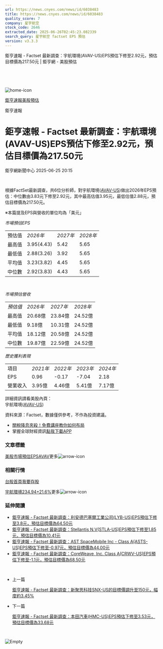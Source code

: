 ```yaml
---
url: https://news.cnyes.com/news/id/6038483
title: https://news.cnyes.com/news/id/6038483
quality_score: 7
company: 星宇航空
stock_code: 2646
extracted_date: 2025-06-26T02:45:23.082339
search_query: 星宇航空 factset EPS 預估
version: v3.3.3
---
```


鉅亨速報 - Factset 最新調查：宇航環境(AVAV-US)EPS預估下修至2.92元，預估目標價為217.50元 | 鉅亨網 - 美股預估

‌

‌

![home-icon](/assets/icons/breadCrumb/symbol-icon-home.svg)

[鉅亨速報](/news/cat/anue_live)[美股預估](/news/cat/us_forecast)

鉅亨速報

# 鉅亨速報 - Factset 最新調查：宇航環境(AVAV-US)EPS預估下修至2.92元，預估目標價為217.50元

鉅亨網新聞中心 2025-06-25 20:15

‌

根據FactSet最新調查，共6位分析師，對宇航環境([AVAV-US](https://invest.cnyes.com/usstock/detail/AVAV))做出2026年EPS預估：中位數由3.83元下修至2.92元，其中最高估值3.95元，最低估值2.88元，預估目標價為217.50元。

※本篇提及EPS與營收的單位均為「美元」

*市場預估EPS*

|  |  |  |  |
| --- | --- | --- | --- |
| 預估值 | *2026年* | *2027年* | *2028年* |
| 最高值 | 3.95(4.43) | 5.42 | 5.65 |
| 最低值 | 2.88(3.26) | 3.92 | 5.65 |
| 平均值 | 3.23(3.82) | 4.45 | 5.65 |
| 中位數 | 2.92(3.83) | 4.43 | 5.65 |

‌

*市場預估營收*

|  |  |  |  |
| --- | --- | --- | --- |
| *預估值* | *2026年* | *2027年* | *2028年* |
| 最高值 | 20.68億 | 23.84億 | 24.52億 |
| 最低值 | 9.18億 | 10.31億 | 24.52億 |
| 平均值 | 18.12億 | 20.58億 | 24.52億 |
| 中位數 | 19.87億 | 22.59億 | 24.52億 |

*歷史獲利表現*

|  |  |  |  |  |
| --- | --- | --- | --- | --- |
| 項目 | *2021年* | *2022年* | *2023年* | *2024年* |
| EPS | 0.96 | -0.17 | -7.04 | 2.18 |
| 營業收入 | 3.95億 | 4.46億 | 5.41億 | 7.17億 |

詳細資訊請看美股內頁：  
宇航環境([AVAV-US](https://invest.cnyes.com/usstock/detail/AVAV))

資料來源：Factset，數據僅供參考，不作為投資建議。

* [關稅降息夾殺！免費講座教你如何布局](https://events.cnyes.com/rsc2025H2-35584?utm_source=anue&utm_medium=usstocks_end)
* 掌握全球財經資訊[點我下載APP](http://www.cnyes.com/app/?utm_source=mweb&utm_medium=HamMenuBanner&utm_campaign=fixed&utm_content=entr)

### 文章標籤

[美股](https://news.cnyes.com/tag/美股 "美股")[市場預估](https://news.cnyes.com/tag/市場預估 "市場預估")[EPS](https://news.cnyes.com/tag/EPS "EPS")[AVAV](https://news.cnyes.com/tag/AVAV "AVAV")更多![arrow-icon](/assets/icons/arrows/arrow-down.svg)

### 相關行情

[台股首頁](https://www.cnyes.com/twstock)[我要存股](https://supr.link/8OHaU)

[宇航環境234.94+21.6%](https://invest.cnyes.com/usstock/detail/AVAV)更多![arrow-icon](/assets/icons/arrows/arrow-down.svg)

### 延伸閱讀

* [鉅亨速報 - Factset 最新調查：利安德巴塞爾工業公司(LYB-US)EPS預估下修至3.8元，預估目標價為64.50元](/news/id/6038732)
* [鉅亨速報 - Factset 最新調查：Stellantis N.V(STLA-US)EPS預估下修至1.85元，預估目標價為10.41元](/news/id/6038700)
* [鉅亨速報 - Factset 最新調查：AST SpaceMobile Inc - Class A(ASTS-US)EPS預估下修至-0.97元，預估目標價為44.00元](/news/id/6038639)
* [鉅亨速報 - Factset 最新調查：CoreWeave, Inc. Class A(CRWV-US)EPS預估下修至-1.1元，預估目標價為68.50元](/news/id/6038638)

‌

* 上一篇

  [鉅亨速報 - Factset 最新調查：新聚思科技SNX-US的目標價調升至150元，幅度約3.45%](/news/id/6038632)
* 下一篇

  [鉅亨速報 - Factset 最新調查：本田汽車(HMC-US)EPS預估下修至3.53元，預估目標價為33.68元](/news/id/6036876)

‌

![Empty](/assets/icons/skeleton/empty-image.svg)

‌